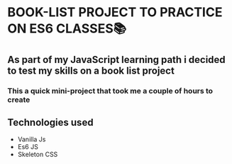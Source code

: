 # BOOK-LIST PROJECT TO PRACTICE ON ES6 CLASSES:books:

## As part of my JavaScript learning path i decided to test my skills on a book list project

### This a quick mini-project that took me a couple of hours to create

## Technologies used

- Vanilla Js
- Es6 JS
- Skeleton CSS

